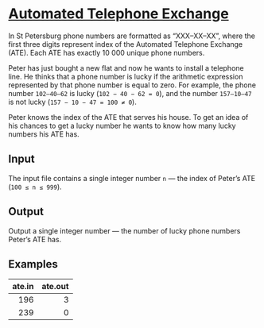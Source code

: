 # [Automated Telephone Exchange](http://poj.org/problem?id=4011)

In St Petersburg phone numbers are formatted as “XXX–XX–XX”, where the first 
three digits represent index of the Automated Telephone Exchange (ATE). Each ATE 
has exactly 10 000 unique phone numbers.

Peter has just bought a new flat and now he wants to install a telephone line. 
He thinks that a phone number is lucky if the arithmetic expression represented 
by that phone number is equal to zero. For example, the phone number `102–40–62` 
is lucky (`102 − 40 − 62 = 0`), and the number `157–10–47` is not lucky (`157 − 10 − 47 = 100 ≠ 0`).

Peter knows the index of the ATE that serves his house. To get an idea of his chances to get a lucky number he wants to know how many lucky numbers his ATE has.

## Input

The input file contains a single integer number `n` — the index of Peter’s ATE (`100 ≤ n ≤ 999`).

## Output

Output a single integer number — the number of lucky phone numbers Peter’s ATE has.

## Examples

| ate.in | ate.out |
|-------:|--------:|
|    196 |       3 |
|    239 |       0 |

